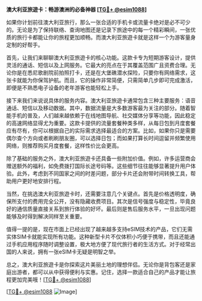 **澳大利亚旅遊卡：畅游澳洲的必备神器 [[TG💪+ @esim1088](https://t.me/s/esim1088)]**

如果你计划前往澳大利亚旅行，那么一张合适的手机卡或流量卡绝对是必不可少的。无论是为了保持联络、查询地图还是记录下旅途中的每一个精彩瞬间，一张优质的旅行卡都能让你的旅程更加顺畅。而澳大利亚旅遊卡就是这样一个为游客量身定制的好帮手。

首先，让我们来聊聊澳大利亚旅遊卡的核心功能。这款卡专为短期游客设计，提供灵活的通话、短信以及上网服务。它最大的亮点在于其覆盖范围广且资费合理。无论你是在悉尼歌剧院前拍照打卡，还是在大堡礁潜水探险，只要你有网络需求，这张卡就能为你保驾护航。而且，它的操作非常简便，只需简单几步即可完成激活，即便是不熟悉电子设备的老年游客也能轻松上手。

接下来我们来说说具体的服务内容。澳大利亚旅遊卡通常包含三种主要服务：语音通话、短信以及移动数据。其中，数据流量是大多数游客最为关注的部分。随着智能手机的普及，人们越来越依赖于在线地图导航、社交媒体分享等功能，因此稳定的高速网络显得尤为重要。这款卡提供的流量套餐种类多样，从每日包到月度套餐应有尽有，你可以根据自己的实际需求选择最适合的方案。比如，如果你只是需要偶尔查个方向或者刷刷朋友圈，可以选择日包；而如果打算长时间逗留并频繁使用网络，则推荐购买月度套餐，这样性价比会更高。

除了基础的服务之外，澳大利亚旅遊卡还具备一些附加价值。例如，许多运营商会赠送额外的福利，如免费拨打国际长途号码等。这些细节往往能够显著提升用户体验。此外，考虑到不同国家之间的时差问题，部分卡片还会附带时间转换工具，帮助用户更好地安排行程。

当然，在挑选澳大利亚旅遊卡时，还需要注意几个关键点。首先是价格透明度，确保所支付的费用完全公开，没有隐藏收费项目。其次是信号强度与稳定性，毕竟良好的通信质量直接关系到旅行体验的好坏。最后则是售后服务水平，一旦出现问题能够及时得到解决同样至关重要。

值得一提的是，现在市面上已经出现了越来越多支持eSIM技术的产品，它们无需实体SIM卡就能实现所有功能。这种新型卡片不仅体积小巧便于携带，而且还能通过手机应用程序随时调整设置，极大地方便了现代旅行者的生活方式。对于经常出国的人来说，拥有一张eSIM卡无疑是明智之举。

总之，澳大利亚旅遊卡是你探索这片美丽土地的理想伴侣。无论你是背包客还是家庭出游者，都可以从中获得便利与实惠。记住，选择一款适合自己的产品才能让旅程更加完美哦！[[TG💪+ @esim1088](https://t.me/s/esim1088)] 

[[TG💪+ @esim1088](https://t.me/s/esim1088) ![Image](https://i.postimg.cc/4NQfJmqS/Snipaste-2025-05-13-00-14-12.png)]